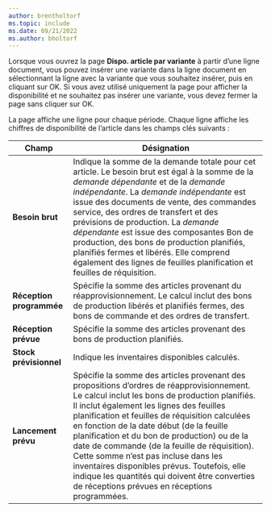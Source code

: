 ```yaml
---
author: brentholtorf
ms.topic: include
ms.date: 09/21/2022
ms.author: bholtorf
---
```

Lorsque vous ouvrez la page **Dispo. article par variante** à partir d’une ligne document, vous pouvez insérer une variante dans la ligne document en sélectionnant la ligne avec la variante que vous souhaitez insérer, puis en cliquant sur OK. Si vous avez utilisé uniquement la page pour afficher la disponibilité et ne souhaitez pas insérer une variante, vous devez fermer la page sans cliquer sur OK.

La page affiche une ligne pour chaque période. Chaque ligne affiche les chiffres de disponibilité de l’article dans les champs clés suivants :

| Champ | Désignation |
|--|--|
| **Besoin brut**| Indique la somme de la demande totale pour cet article. Le besoin brut est égal à la somme de la *demande dépendante* et de la *demande indépendante*. La *demande indépendante* est issue des documents de vente, des commandes service, des ordres de transfert et des prévisions de production. La *demande dépendante* est issue des composantes Bon de production, des bons de production planifiés, planifiés fermes et libérés. Elle comprend également des lignes de feuilles planification et feuilles de réquisition.|
| **Réception programmée** | Spécifie la somme des articles provenant du réapprovisionnement. Le calcul inclut des bons de production libérés et planifiés fermes, des bons de commande et des ordres de transfert. |
| **Réception prévue** | Spécifie la somme des articles provenant des bons de production planifiés. |
| **Stock prévisionnel** | Indique les inventaires disponibles calculés. |
| **Lancement prévu** | Spécifie la somme des articles provenant des propositions d’ordres de réapprovisionnement. Le calcul inclut les bons de production planifiés. Il inclut également les lignes des feuilles planification et feuilles de réquisition calculées en fonction de la date début (de la feuille planification et du bon de production) ou de la date de commande (de la feuille de réquisition). Cette somme n’est pas incluse dans les inventaires disponibles prévus. Toutefois, elle indique les quantités qui doivent être converties de réceptions prévues en réceptions programmées. |
